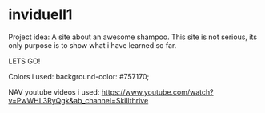 # inviduell1

Project idea: 
A site about an awesome shampoo. This site is not serious, its only purpose is to show what i have learned so far.

LETS GO!

Colors i used:
background-color: #757170;

NAV youtube videos i used:
https://www.youtube.com/watch?v=PwWHL3RyQgk&ab_channel=Skillthrive